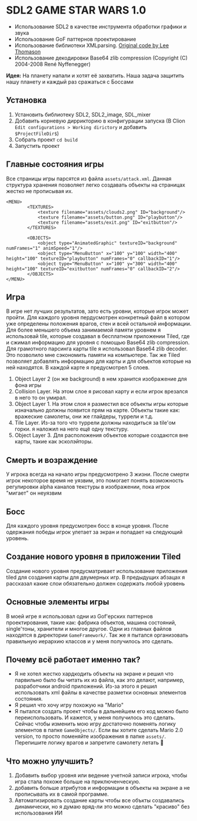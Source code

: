 # SDL2 GAME STAR WARS 1.0

- Использование SDL2 в качестве инструмента обработки графики и звука
- Использование GoF паттернов проектирование
- Использование библиотеки XMLparsing. [Original code by Lee Thomason](www.grinninglizard.com)
- Использование декодировки Base64 zlib compression (Copyright (C) 2004-2008 René Nyffenegger)


**Идея:**
На планету напали и хотят её захватить. Наша задача защитить нашу планету и каждый раз сражаться с Боссами

## Установка
1. Установить библиотеку SDL2, SDL2_image, SDL_mixer
2. Добавить корневую диррикторию в конфигурации запуска (В Clion `Edit configurations > Working dirictory` и добавить `$ProjectFileDir$`)
3. Собрать проект `cd build`
4. Запустить проект

## Главные состояния игры
Все страницы игры парсятся из файла `assets/attack.xml`. 
Данная структура хранения позволяет легко создавать объекты на страницах жестко не прописывая их.
```
<MENU>
        <TEXTURES>
            <texture filename="assets/clouds2.png" ID="background"/>
            <texture filename="assets/button.png" ID="playbutton"/>
            <texture filename="assets/exit.png" ID="exitbutton"/>
        </TEXTURES>

        <OBJECTS>
            <object type="AnimatedGraphic" textureID="background" numFrames="1" animSpeed="1"/>
            <object type="MenuButton" x="100" y="100" width="400" height="100" textureID="playbutton" numFrames="0" callbackID="1"/>
            <object type="MenuButton" x="100" y="300" width="400" height="100" textureID="exitbutton" numFrames="0" callbackID="2"/>
        </OBJECTS>
</MENU>
```

## Игра
В игре нет лучших результатов, зато есть уровни, которые игрок может пройти. 
Для каждого уровня пердусмотрен конкретный файл в котором уже определены положения врагов, стен и всей остальной информации.
Для более меньшего объема занимаемой памяти уровнем я использовай tile, которые создавал в бесплатном приложении Tiled, где и сжимал информацию для уровня с помощью Base64 zlib compression.
Для грамотного парсинга карты tile я использовал Base64 zlib decoder. Это позволило мне сэкономить памяти на компьютере.
Так же Tiled позволяет добавлять информацию для карты и для объектов которые на ней находятся. В каждой карте я предусмотрел 5 слоев.

1. Object Layer 2 (он же background) в нем хранится изображение для фона игры
2. Collision Layer. На этом слое я рисовал карту и если игрок врезался в него то он умирал.
3. Object Layer 1. На этом слоя я разместил все объекты игры которые изначально должны появится прям на карте. Объекты такие как: вражеские самолеты, они же глайдеры, туррели и т.д.
4. Tile Layer. Из-за того что туррели должны находиться за tile'ом горки. я наложил на него ещё одну текстуру.
5. Object Layer 3. Для расположения объектов которые создаются вне карты, такие как эсколэйторы.

## Смерть и возраждение
У игрока всегда на начало игры предусмотрено 3 жизни. 
После смерти игрок некоторое время не уязвим, это помогает понять возможность регулировки
alpha каналов текстуры в изображении, пока игрок "мигает" он неуязвим

## Босс
Для каждого уровня предусмотрен босс в конце уровня. После одержания победы игрок улетает за экран
и попадает на следующий уровень.

## Создание нового уровня в приложении Tiled
Создание нового уровня предусматривает использование приложения tiled для создания карты для двумерных игр.
В предыдущих абзацах я рассказал какие слои обязательно должен содержать любой уровень

## Основные элементы игры
В моей игре я использовал одни из Gof'ерских паттернов проектирования, такие как: фабрика объектов, машина состояний, single'тоны, хранители и многое другое.
Одни из главных файлов находятся в директории `GameFramework/`.
Так же я пытался организовать правильную иерархию классов и у меня получилось это сделать. 

## Почему всё работает именно так?
- Я не хотел жестко хардкодить объекты на экране и решил что парвильно было бы читать их из файла, как это делают, например, разработчики android приложений.
Из-за этого я решил использовать xml файлы в качестве разметки основных элементов состояния. 
- Я решил что хочу игру похожую на "Mario"
- Я пытался создать проект чтобы в дальнейшем его код можно было переиспользовать. 
И кажется, у меня получилось это сделать. 
Сейчас чтобы изменить мою игру достаточно поменять логику элементов в папке `GameObjects/`.
Если вы хотите сделать Mario 2.0 version, то просто поменяйте изображения в папке `assets/`.
Перепишите логику врагов и запретите самолету летать 🤗

## Что можно улучшить?
1. Добавить выбор уровня или ведение учетной записи игрока, чтобы игра стала похоже больше на приключенческую.
2. добавить больше атрибутов и информации в объекты на экране а не прописывать их в самой программе.
3. Автоматизировать создание карты чтобы все объкты создавались динамически, но я думаю вряд-ли это можно сделать "красиво" без использования ИИ
